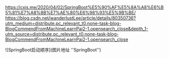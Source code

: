 https://cxis.me/2020/04/02/SpringBoot%E5%90%AF%E5%8A%A8%E6%B5%81%E7%A8%8B%E7%AE%80%E6%98%93%E5%9B%BE/
https://blog.csdn.net/wanderlustLee/article/details/80350736?utm_medium=distribute.pc_relevant_t0.none-task-blog-BlogCommendFromMachineLearnPai2-1.opensearch_close&depth_1-utm_source=distribute.pc_relevant_t0.none-task-blog-BlogCommendFromMachineLearnPai2-1.opensearch_close

![SpringBoot启动顺序](图片地址 ''SpringBoot'')
